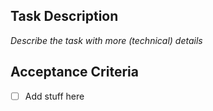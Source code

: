 ## Task Description

*Describe the task with more (technical) details*

## Acceptance Criteria

- [ ] Add stuff here
